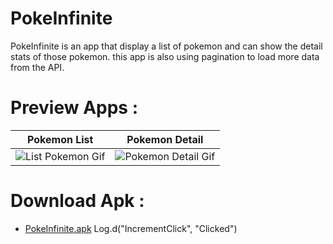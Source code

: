 # PokeInfinite
PokeInfinite is an app that display a list of pokemon and can show the detail stats of those pokemon. this app is also using pagination to load more data from the API.

# Preview Apps :
|Pokemon List|Pokemon Detail|
|------------|--------------|
|![List Pokemon Gif](https://github.com/equinox-jj/PokeInfinite/blob/main/docs/1.gif)|![Pokemon Detail Gif](https://github.com/equinox-jj/PokeInfinite/blob/main/docs/2.gif)|

# Download Apk :
* [PokeInfinite.apk](https://github.com/equinox-jj/PokeInfinite/raw/main/docs/PokeInfinite.apk)
  Log.d("IncrementClick", "Clicked")